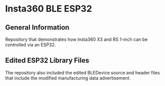# Insta360 BLE ESP32

## General Information
Repository that demonstrates how Insta360 X3 and RS 1-inch can be controlled via an ESP32. 

## Edited ESP32 Library Files
The repository also included the edited BLEDevice source and header files that include the modified manufacturing data advertisement. 
